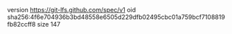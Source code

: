 version https://git-lfs.github.com/spec/v1
oid sha256:4f6e704936b3bd48558e6505d229dfb02495cbc01a759bcf7108819fb82ccff8
size 147
